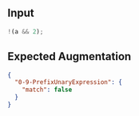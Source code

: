 
## Input
```javascript input
!(a && 2);
```

## Expected Augmentation
```json expected augmentations
{
  "0-9-PrefixUnaryExpression": {
    "match": false
  }
}
```